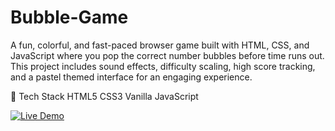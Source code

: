 # Bubble-Game
A fun, colorful, and fast-paced browser game built with HTML, CSS, and JavaScript where you pop the correct number bubbles before time runs out. This project includes sound effects, difficulty scaling, high score tracking, and a pastel themed interface for an engaging experience.

📂 Tech Stack
HTML5
CSS3
Vanilla JavaScript

[![Live Demo](https://img.shields.io/badge/Live%20Demo-Click%20Here-blueviolet?style=for-the-badge&logo=github)](https://anushkakarmakar-14.github.io/Bubble-Game/)
